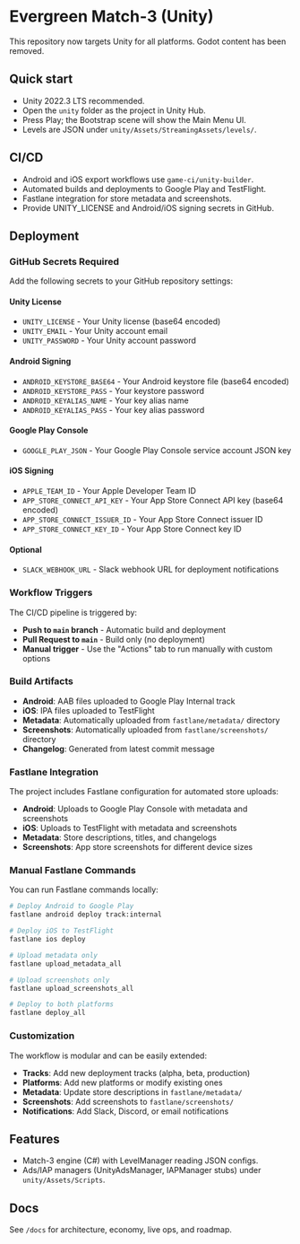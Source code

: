 # Evergreen Match-3 (Unity)

This repository now targets Unity for all platforms. Godot content has been removed.

## Quick start
- Unity 2022.3 LTS recommended.
- Open the `unity` folder as the project in Unity Hub.
- Press Play; the Bootstrap scene will show the Main Menu UI.
- Levels are JSON under `unity/Assets/StreamingAssets/levels/`.

## CI/CD
- Android and iOS export workflows use `game-ci/unity-builder`.
- Automated builds and deployments to Google Play and TestFlight.
- Fastlane integration for store metadata and screenshots.
- Provide UNITY_LICENSE and Android/iOS signing secrets in GitHub.

## Deployment

### GitHub Secrets Required

Add the following secrets to your GitHub repository settings:

#### Unity License
- `UNITY_LICENSE` - Your Unity license (base64 encoded)
- `UNITY_EMAIL` - Your Unity account email
- `UNITY_PASSWORD` - Your Unity account password

#### Android Signing
- `ANDROID_KEYSTORE_BASE64` - Your Android keystore file (base64 encoded)
- `ANDROID_KEYSTORE_PASS` - Your keystore password
- `ANDROID_KEYALIAS_NAME` - Your key alias name
- `ANDROID_KEYALIAS_PASS` - Your key alias password

#### Google Play Console
- `GOOGLE_PLAY_JSON` - Your Google Play Console service account JSON key

#### iOS Signing
- `APPLE_TEAM_ID` - Your Apple Developer Team ID
- `APP_STORE_CONNECT_API_KEY` - Your App Store Connect API key (base64 encoded)
- `APP_STORE_CONNECT_ISSUER_ID` - Your App Store Connect issuer ID
- `APP_STORE_CONNECT_KEY_ID` - Your App Store Connect key ID

#### Optional
- `SLACK_WEBHOOK_URL` - Slack webhook URL for deployment notifications

### Workflow Triggers

The CI/CD pipeline is triggered by:
- **Push to `main` branch** - Automatic build and deployment
- **Pull Request to `main`** - Build only (no deployment)
- **Manual trigger** - Use the "Actions" tab to run manually with custom options

### Build Artifacts

- **Android**: AAB files uploaded to Google Play Internal track
- **iOS**: IPA files uploaded to TestFlight
- **Metadata**: Automatically uploaded from `fastlane/metadata/` directory
- **Screenshots**: Automatically uploaded from `fastlane/screenshots/` directory
- **Changelog**: Generated from latest commit message

### Fastlane Integration

The project includes Fastlane configuration for automated store uploads:

- **Android**: Uploads to Google Play Console with metadata and screenshots
- **iOS**: Uploads to TestFlight with metadata and screenshots
- **Metadata**: Store descriptions, titles, and changelogs
- **Screenshots**: App store screenshots for different device sizes

### Manual Fastlane Commands

You can run Fastlane commands locally:

```bash
# Deploy Android to Google Play
fastlane android deploy track:internal

# Deploy iOS to TestFlight
fastlane ios deploy

# Upload metadata only
fastlane upload_metadata_all

# Upload screenshots only
fastlane upload_screenshots_all

# Deploy to both platforms
fastlane deploy_all
```

### Customization

The workflow is modular and can be easily extended:

- **Tracks**: Add new deployment tracks (alpha, beta, production)
- **Platforms**: Add new platforms or modify existing ones
- **Metadata**: Update store descriptions in `fastlane/metadata/`
- **Screenshots**: Add screenshots to `fastlane/screenshots/`
- **Notifications**: Add Slack, Discord, or email notifications

## Features
- Match-3 engine (C#) with LevelManager reading JSON configs.
- Ads/IAP managers (UnityAdsManager, IAPManager stubs) under `unity/Assets/Scripts`.

## Docs
See `/docs` for architecture, economy, live ops, and roadmap.
